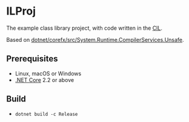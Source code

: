 # ILProj

The example class library project, with code written in the [CIL](https://en.wikipedia.org/wiki/Common_Intermediate_Language).

Based on [dotnet/corefx/src/System.Runtime.CompilerServices.Unsafe](https://github.com/dotnet/corefx/tree/8c041484dda3059bd4adebebda939a15ee4a087d/src/System.Runtime.CompilerServices.Unsafe).

## Prerequisites
* Linux, macOS or Windows
* [.NET Core](https://dotnet.microsoft.com/download) 2.2 or above

## Build
* `dotnet build -c Release`
